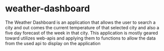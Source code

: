 # weather-dashboard
The Weather Dashboard is an application that allows the user to search a city and out comes the current temperature of that selected city and also a five day forecast of the week in that city. This application is mostly geared toward utilizes web-apis and applying them to functions to allow the data from the used api to display on the application